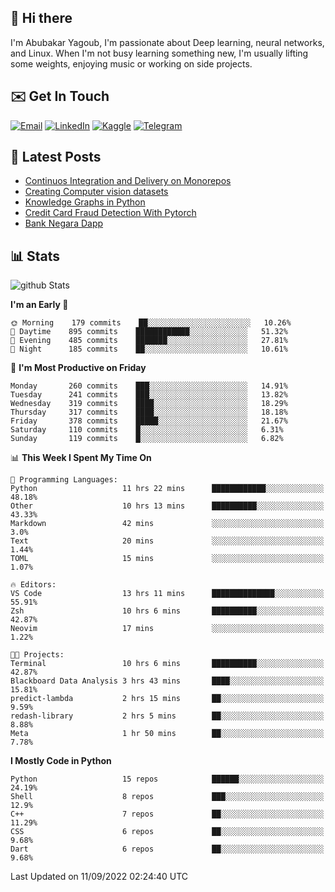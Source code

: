 ## 👋 Hi there

I'm Abubakar Yagoub, I'm passionate about Deep learning, neural networks, and
Linux. When I'm not busy learning something new, I'm usually lifting some
weights, enjoying music or working on side projects.

## ✉️ Get In Touch

[![Email](https://img.shields.io/badge/Email-f1f1f1?style=for-the-badge&logo=gmail&logoColor=0f111a)](mailto:git@blacksuan19.dev)
[![LinkedIn](https://img.shields.io/badge/LinkedIn-0077B5?style=for-the-badge&logo=linkedin&logoColor=white)](https://www.linkedin.com/in/blacksuan19/)
[![Kaggle](https://img.shields.io/badge/Kaggle-5acfff?style=for-the-badge&logo=kaggle&logoColor=white)](http://kaggle.com/abubakaryagob/)
[![Telegram](https://img.shields.io/badge/Telegram-2CA5E0?style=for-the-badge&logo=telegram&logoColor=white)](https://t.me/blacksuan19)

## 📩 Latest Posts

<!-- BLOG-POST-LIST:START -->
- [Continuos Integration and Delivery on Monorepos](http://blacksuan19.dev/blog/github-actions-monorepos/)
- [Creating Computer vision datasets](http://blacksuan19.dev/blog/creating-datasets/)
- [Knowledge Graphs in Python](http://blacksuan19.dev/projects/Knowledge_Graphs/)
- [Credit Card Fraud Detection With Pytorch](http://blacksuan19.dev/projects/credit-card-fraud-detection-with-pytorch/)
- [Bank Negara Dapp](http://blacksuan19.dev/projects/bank-negara/)
<!-- BLOG-POST-LIST:END -->

## 📊 Stats

![github Stats](https://github-readme-stats.vercel.app/api?username=blacksuan19&theme=github_dark&show_icons=true&count_private=true&custom_title=Github%20Stats&hide_border=true)

<!--START_SECTION:waka-->
**I'm an Early 🐤** 

```text
🌞 Morning    179 commits    ██░░░░░░░░░░░░░░░░░░░░░░░   10.26% 
🌆 Daytime    895 commits    ████████████░░░░░░░░░░░░░   51.32% 
🌃 Evening    485 commits    ███████░░░░░░░░░░░░░░░░░░   27.81% 
🌙 Night      185 commits    ██░░░░░░░░░░░░░░░░░░░░░░░   10.61%

```
📅 **I'm Most Productive on Friday** 

```text
Monday       260 commits    ███░░░░░░░░░░░░░░░░░░░░░░   14.91% 
Tuesday      241 commits    ███░░░░░░░░░░░░░░░░░░░░░░   13.82% 
Wednesday    319 commits    ████░░░░░░░░░░░░░░░░░░░░░   18.29% 
Thursday     317 commits    ████░░░░░░░░░░░░░░░░░░░░░   18.18% 
Friday       378 commits    █████░░░░░░░░░░░░░░░░░░░░   21.67% 
Saturday     110 commits    █░░░░░░░░░░░░░░░░░░░░░░░░   6.31% 
Sunday       119 commits    █░░░░░░░░░░░░░░░░░░░░░░░░   6.82%

```


📊 **This Week I Spent My Time On** 

```text
💬 Programming Languages: 
Python                   11 hrs 22 mins      ████████████░░░░░░░░░░░░░   48.18% 
Other                    10 hrs 13 mins      ██████████░░░░░░░░░░░░░░░   43.33% 
Markdown                 42 mins             ░░░░░░░░░░░░░░░░░░░░░░░░░   3.0% 
Text                     20 mins             ░░░░░░░░░░░░░░░░░░░░░░░░░   1.44% 
TOML                     15 mins             ░░░░░░░░░░░░░░░░░░░░░░░░░   1.07%

🔥 Editors: 
VS Code                  13 hrs 11 mins      ██████████████░░░░░░░░░░░   55.91% 
Zsh                      10 hrs 6 mins       ██████████░░░░░░░░░░░░░░░   42.87% 
Neovim                   17 mins             ░░░░░░░░░░░░░░░░░░░░░░░░░   1.22%

🐱‍💻 Projects: 
Terminal                 10 hrs 6 mins       ██████████░░░░░░░░░░░░░░░   42.87% 
Blackboard Data Analysis 3 hrs 43 mins       ████░░░░░░░░░░░░░░░░░░░░░   15.81% 
predict-lambda           2 hrs 15 mins       ██░░░░░░░░░░░░░░░░░░░░░░░   9.59% 
redash-library           2 hrs 5 mins        ██░░░░░░░░░░░░░░░░░░░░░░░   8.88% 
Meta                     1 hr 50 mins        ██░░░░░░░░░░░░░░░░░░░░░░░   7.78%

```

**I Mostly Code in Python** 

```text
Python                   15 repos            ██████░░░░░░░░░░░░░░░░░░░   24.19% 
Shell                    8 repos             ███░░░░░░░░░░░░░░░░░░░░░░   12.9% 
C++                      7 repos             ██░░░░░░░░░░░░░░░░░░░░░░░   11.29% 
CSS                      6 repos             ██░░░░░░░░░░░░░░░░░░░░░░░   9.68% 
Dart                     6 repos             ██░░░░░░░░░░░░░░░░░░░░░░░   9.68%

```



 Last Updated on 11/09/2022 02:24:40 UTC
<!--END_SECTION:waka-->
